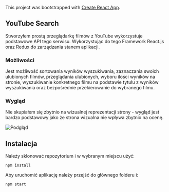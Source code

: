 This project was bootstrapped with [Create React App](https://github.com/facebookincubator/create-react-app).


## YouTube Search
Stworzyłem prostą przeglądarkę filmów z YouTube wykorzystuje podstawowe API tego serwisu. Wykorzystując do tego Framework React.js oraz Redux do zarządzania stanem aplikacji.
### Możliwości
Jest możliwość sortowania wyników wyszukiwania, zaznaczania swoich ulubionych filmów, przeglądania ulubionych, wyboru ilości wyników na stronie, wyszukiwanie konkretnego filmu na podstawie tytułu z wyników wyszukiwania oraz bezpośrednie przekierowanie do  wybranego filmu.
### Wygląd
Nie skupiałem się zbytnio na wizualnej reprezentacji strony - wygląd jest bardzo podstawowy jako że strona wizualna nie wpływa zbytnio na ocenę.


![Podgląd](https://screenshotscdn.firefoxusercontent.com/images/9dfbf6e2-f0e8-4d3b-8481-1a96668bbd31.jpg)

## Instalacja
Należy sklonować repozytorium i w wybranym miejscu użyć:

```
npm install
```

Aby uruchomić aplikację należy przejść do głównego folderu i:
```
npm start
```
